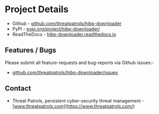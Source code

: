 # Project Details

 - Github - [github.com/threatpatrols/hibp-downloader](https://github.com/threatpatrols/hibp-downloader)
 - PyPI - [pypi.org/project/hibp-downloader/](https://pypi.org/project/hibp-downloader/)
 - ReadTheDocs - [hibp-downloader.readthedocs.io](https://hibp-downloader.readthedocs.io)

## Features / Bugs 
Please submit all feature-requests and bug-reports via Github issues:-

 - [github.com/threatpatrols/hibp-downloader/issues](https://github.com/threatpatrols/hibp-downloader/issues)

## Contact
 - Threat Patrols, persistent cyber-security threat management - [www.threatpatrols.com](https://www.threatpatrols.com/)
